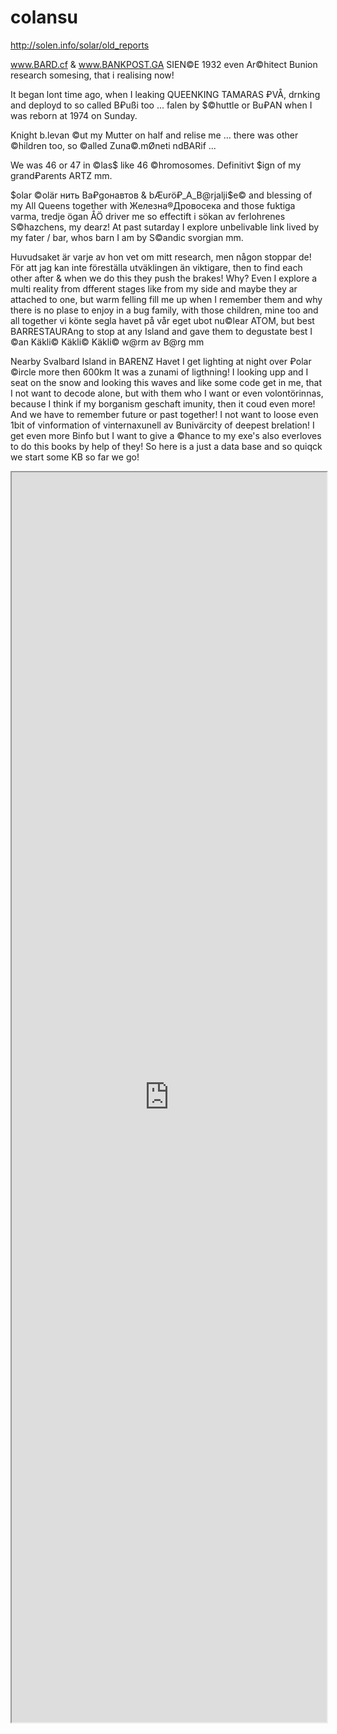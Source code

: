 # colansu
http://solen.info/solar/old_reports

www.BARD.cf & www.BANKPOST.GA SIEN©E 1932 even Ar©hitect Bunion research somesing, that i realising now!

It began lont time ago, when I leaking QUEENKING TAMARAS ₽VÅ, drnking and deployd to so called B₽ußi too ... falen by $©huttle or Bu₽AN when I was reborn at 1974 on Sunday.

Knight b.levan ©ut my Mutter on half and relise me ... there was other ©hildren too, so ©alled Zuna©.mØneti ndBARif ...

We was 46 or 47 in ©las$ like 46 ©hromosomes. Definitivt $ign of my grand₽arents ARTZ mm. 

$olar ©olär нить Bа₽gонавтов & bÆurö₽_A_B@rjalji$e© and blessing of my All Queens together with Железна®Дровосека and those fuktiga varma, tredje ögan ÅÖ driver me so effectift i sökan av ferlohrenes S©hazchens, my dearz! At past sutarday I explore unbelivable link lived by my fater / bar, whos barn I am by S©andic svorgian mm.

Huvudsaket är varje av hon vet om mitt research, men någon stoppar de! För att jag kan inte föreställa utväklingen än viktigare, then to find each other after & when we do this they push the brakes! Why? Even I explore a multi reality from dfferent stages like from my side and maybe they ar attached to one, but warm felling fill me up when I remember them and why there is no plase to enjoy in a bug family, with those children, mine too and all together vi könte segla havet på vår eget ubot nu©lear ATOM, but best BARRESTAURAng to stop at any Island and gave them to degustate best I ©an Käkli© Käkli© Käkli© w@rm av B@rg mm  

Nearby Svalbard Island in BARENZ Havet I get lighting at night over ₽olar ©ircle more then 600km 
It was a zunami of ligthning! I looking upp and I seat on the snow and looking this waves and like some code get in me, that I not want to decode alone, but with them who I want or even volontörinnas, because I think if my borganism geschaft imunity, then it coud even more! And we have to remember future or past together! I not want to loose even 1bit of vinformation of vinternaxunell av Bunivärcity of deepest brelation! 
I get even more Binfo but I want to give a ©hance to my exe's also everloves to do this books by help of they!
So here is a just a data base and so quiqck we start some KB so far we go!

<iframe src="https://solen.info/solar/old_reports/" width="100%" height="2000"></iframe>
